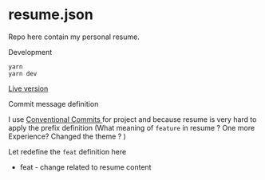 # resume.json

Repo here contain my personal resume.

Development
```
yarn
yarn dev
```

[Live version](https://davidnhk.github.io/resume.json/)

Commit message definition

I use [Conventional Commits
](https://www.conventionalcommits.org/en/v1.0.0/) for project and because resume is very hard to apply the prefix definition 
(What meaning of `feature` in resume ? One more Experience? Changed the theme ? )

Let redefine the `feat` definition here 

* feat - change related to resume content 
